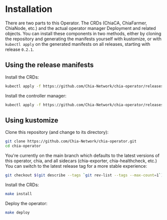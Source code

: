 # Installation

There are two parts to this Operator. The CRDs (ChiaCA, ChiaFarmer, ChiaNode, etc.) and the actual operator manager Deployment and related objects. You can install these components in two methods, either by cloning the repository and generating the manifests yourself with kustomize, or with `kubectl apply` on the generated manifests on all releases, starting with release `0.2.1`.

## Using the release manifests

Install the CRDs:

```bash
kubectl apply -f https://github.com/Chia-Network/chia-operator/releases/latest/download/crd.yaml
```

Install the controller manager:

```bash
kubectl apply -f https://github.com/Chia-Network/chia-operator/releases/latest/download/manager.yaml
```

## Using kustomize

Clone this repository (and change to its directory):

```bash
git clone https://github.com/Chia-Network/chia-operator.git
cd chia-operator
```

You're currently on the main branch which defaults to the latest versions of this operator, chia, and all sidecars (chia-exporter, chia-healthcheck, etc.) You can switch to the latest release tag for a more stable experience:

```bash
git checkout $(git describe --tags `git rev-list --tags --max-count=1`)
```

Install the CRDs:

```bash
make install
```

Deploy the operator:

```bash
make deploy
```

